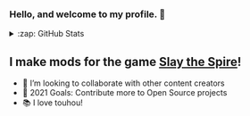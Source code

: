 ### Hello, and welcome to my profile. 👋

<details>
  <summary>:zap: GitHub Stats</summary>

  <img align="middle" alt="squeeny's GitHub Stats" src="https://github-readme-stats.squeeny.vercel.app/api?username=squeeny&show_icons=true&hide_border=true" />

</details>

## I make mods for the game [Slay the Spire][spire]!

- 👯 I’m looking to collaborate with other content creators
- 🥅 2021 Goals: Contribute more to Open Source projects
- 📚 I love touhou!

[spire]: https://store.steampowered.com/app/646570/Slay_the_Spire/

